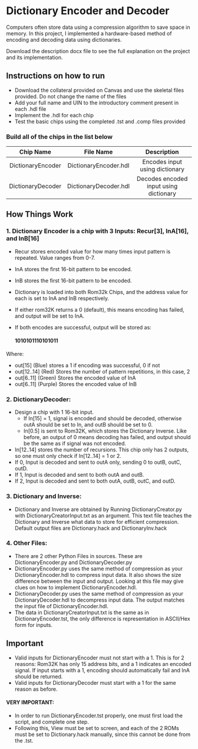 # Dictionary Encoder and Decoder
Computers often store data using a compression algorithm to save space in memory. In this project, I implemented a hardware-based method of encoding and decoding data using dictionaries.

Download the description docx file to see the full explanation on the project and its implementation.


## Instructions on how to run ##
* Download the collateral provided on Canvas and use the skeletal files provided. Do not change the name of the files
* Add your full name and UIN to the introductory comment present in each .hdl file
* Implement the .hdl for each chip
* Test the basic chips using the completed .tst and .comp files provided

### Build all of the chips in the list below ###

Chip Name | File Name | Description
| :---: | :---: | :---:
DictionaryEncoder  | DictionaryEncoder.hdl | Encodes input using dictionary
DictionaryDecoder  | DictionaryDecoder.hdl | Decodes encoded input using dictionary

## How Things Work ## 
### 1. Dictionary Encoder is a chip with 3 Inputs: Recur[3], InA[16], and InB[16] ###
  -  Recur stores encoded value for how many times input pattern is repeated. Value ranges from 0-7.
  - InA stores the first 16-bit pattern to be encoded.
  - InB stores the first 16-bit pattern to be encoded.

- Dictionary is loaded into both Rom32k Chips, and the address value for each is set to InA and InB respectively.
- If either rom32K returns a 0 (default), this means encoding has failed, and output will be set to InA.
- If both encodes are successful, output will be stored as:
  #### 1010101110101011 #### 

Where:
- out[15] (Blue) stores a 1 if encoding was successful, 0 if not
- out[12..14] (Red) Stores the number of pattern repetitions, in this case, 2
- out[6..11] (Green) Stores the encoded value of InA
- out[6..11] (Purple) Stores the encoded value of InB

### 2.	DictionaryDecoder: ###
- Design a chip with 1 16-bit input.
  - If In[15] = 1, signal is encoded and should be decoded, otherwise outA should be set to In, and outB should be set to 0. 
  -  In[0.5] is sent to Rom32K, which stores the Dictionary Inverse. Like before, an output of 0 means decoding has failed, and output should be the same as if signal was not encoded.
- In[12..14] stores the number of recursions. This chip only has 2 outputs, so one must only check if In[12..14] = 1 or 2.
-	If 0, Input is decoded and sent to outA only, sending 0 to outB, outC, outD.
-	If 1, Input is decoded and sent to both outA and outB.
-	If 2, Input is decoded and sent to both outA, outB, outC, and outD.

### 3.	Dictionary and Inverse: ###
-	Dictionary and Inverse are obtained by Running DictionaryCreator.py with DictionaryCreatorInput.txt as an argument. This text file teaches the Dictionary and Inverse what data to store for efficient compression. Default output files are Dictionary.hack and DictionaryInv.hack

### 4. Other Files: ###
-	There are 2 other Python Files in sources. These are DictionaryEncoder.py and DictionaryDecoder.py
-	DictionaryEncoder.py uses the same method of compression as your DictionaryEncoder.hdl to compress input data. It also shows the size difference between the input and output. Looking at this file may give clues on how to implement DictionaryEncoder.hdl.
-	DictionaryDecoder.py uses the same method of compression as your DictionaryDecoder.hdl to decompress input data. The output matches the input file of DictionaryEncoder.hdl.
-	The data in DictionaryCreatorInput.txt is the same as in DictionaryEncoder.tst, the only difference is representation in ASCII/Hex form for inputs.

## Important ##
-	Valid inputs for DictionaryEncoder must not start with a 1. This is for 2 reasons: Rom32K has only 15 address bits, and a 1 indicates an encoded signal. If input starts with a 1, encoding should automatically fail and InA should be returned.
-	Valid inputs for DictionaryDecoder must start with a 1 for the same reason as before.
#### VERY IMPORTANT: #### 
- In order to run DictionaryEncoder.tst properly, one must first load the script, and complete one step.
- Following this, View must be set to screen, and each of the 2 ROMs must be set to Dictionary.hack manually, since this cannot be done from the .tst.




